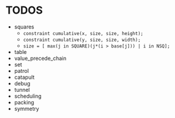 # TODOS
+ squares
    * `constraint cumulative(x, size, size, height);` 
    * `constraint cumulative(y, size, size, width);` 
    * `size = [ max(j in SQUARE)(j*(i > base[j])) | i in NSQ];` 
+ table
+ value_precede_chain
+ set
+ patrol
+ catapult
+ debug
+ tunnel
+ scheduling
+ packing
+ symmetry